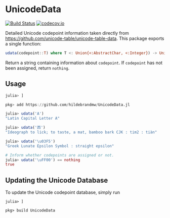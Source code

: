 # UnicodeData

[![Build Status](https://travis-ci.org/hildebrandmw/UnicodeData.jl.svg?branch=master)](https://travis-ci.org/hildebrandmw/UnicodeData.jl)
[![codecov.io](http://codecov.io/github/hildebrandmw/UnicodeData.jl/coverage.svg?branch=master)](http://codecov.io/github/hildebrandmw/UnicodeData.jl?branch=master)

Detailed Unicode codepoint information taken directly from 
<https://github.com/unicode-table/unicode-table-data>. This package exports a single 
function:

```julia
udata(codepoint::T) where T <: Union{<:AbstractChar, <:Integer}) -> Union{String, Nothing}
```

Return a string containing information about `codepoint`. If `codepoint` has not been
assigned, return `nothing`.

## Usage

```julia
julia> ]

pkg> add https://github.com/hildebrandmw/UnicodeData.jl

julia> udata('A')
"Latin Capital Letter A"

julia> udata('㐁')
"Ideograph to lick; to taste, a mat, bamboo bark CJK : tim2 : tiàn"

julia> udata('\u03F5')
"Greek Lunate Epsilon Symbol : straight epsilon"

# Inform whether codepoints are assigned or not.
julia> udata('\uFF00') == nothing
true
```

## Updating the Unicode Database

To update the Unicode codepoint database, simply run

```
julia> ]

pkg> build UnicodeData
```
